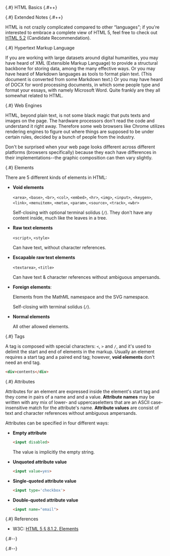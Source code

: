 
{.#} HTML Basics
{.#++}

{.#} Extended Notes
{.#++}

HTML is not crazily complicated compared to other <q>languages</q>; if you're interested to embrace a complete view of HTML 5, feel free to check out [HTML 5.2](https://www.w3.org/TR/html52/) (Candidate Recommendation).

{.#} Hypertext Markup Language

If you are working with large datasets around digital humanities, you may have heard of XML (Extensible Markup Language) to provide a structural backbone for storing data, among the many effective ways. Or you may have heard of Markdown languages as tools to format plain text. (This document is converted from some Markdown text.) Or you may have heard of DOCX for word processing documents, in which some people type and format your essays, with namely Microsoft Word. Quite frankly are they all somewhat related to HTML.

{.#} Web Engines

HTML, beyond plain text, is not some black magic that puts texts and images on the page. The hardware processors don't read the code and understand it right away. Therefore some web browsers like Chrome utilizes rendering engines to figure out where things are supposed to be under certain rules, decided by a bunch of people from the industry.

Don't be surprised when your web page looks different across different platforms (browsers specifically) because they each have differences in their implementations--the graphic composition can then vary slightly.

{.#} Elements

There are 5 different kinds of elements in HTML:

- **Void elements**

    `<area>`, `<base>`, `<br>`, `<col>`, `<embed>`, `<hr>`, `<img>`, `<input>`, `<keygen>`, `<link>`, `<menuitem>`, `<meta>`, `<param>`, `<source>`, `<track>`, `<wbr>`

    Self-closing with optional terminal solidus (`/`). They don't have any content inside, much like the leaves in a tree.

- **Raw text elements**

    `<script>`, `<style>`

    Can have text, without character references.

- **Escapable raw text elements**

    `<textarea>`, `<title>`

    Can have text & character references without ambiguous ampersands.

- **Foreign elements**:

    Elements from the MathML namespace and the SVG namespace.

    Self-closing with terminal solidus (`/`).

- **Normal elements**

    All other allowed elements.

{.#} Tags

A tag is composed with special characters: `<`, `>` and `/`, and it's used to delimit the start and end of elements in the markup. Usually an element requires a start tag and a paired end tag; however, **void elements** don't need an end tag.

```html
<div>contents</div>
```

{.#} Attributes

Attributes for an element are expressed inside the element's start tag and they come in pairs of a name and and a value. **Attribute names** may be written with any mix of lower- and uppercaseletters that are an ASCII case-insensitive match for the attribute's name. **Attribute values** are consist of text and character references without ambiguous ampersands.

Attributes can be specified in four different ways:

- **Empty attribute**

    ```html
    <input disabled>
    ```

    The value is implicitly the empty string.

- **Unquoted attribute value**

    ```html
    <input value=yes>
    ```

- **Single-quoted attribute value**

    ```html
    <input type='checkbox'>
    ```

- **Double-quoted attribute value**

    ```html
    <input name="email">
    ```

{.#} References

- W3C: [HTML 5 § 8.1.2. Elements](https://www.w3.org/TR/html5/syntax.html#elements-0)

{.#--}

{.#--}
